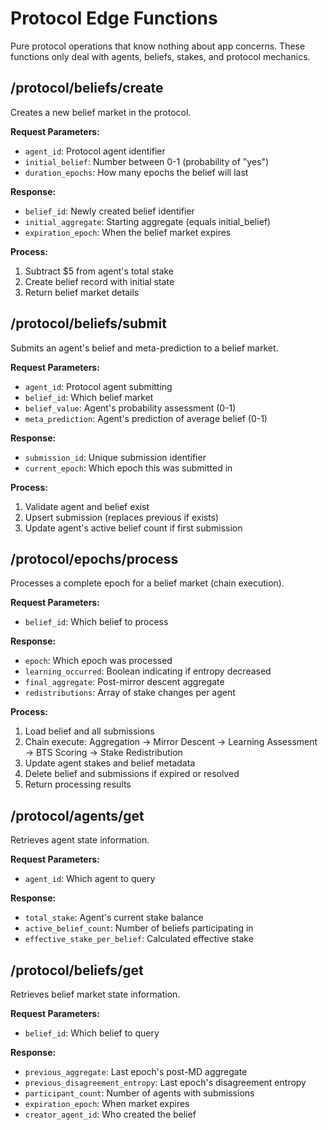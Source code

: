 # Protocol Edge Functions

Pure protocol operations that know nothing about app concerns. These functions only deal with agents, beliefs, stakes, and protocol mechanics.

## /protocol/beliefs/create

Creates a new belief market in the protocol.

**Request Parameters:**
- `agent_id`: Protocol agent identifier
- `initial_belief`: Number between 0-1 (probability of "yes")
- `duration_epochs`: How many epochs the belief will last

**Response:**
- `belief_id`: Newly created belief identifier
- `initial_aggregate`: Starting aggregate (equals initial_belief)
- `expiration_epoch`: When the belief market expires

**Process:**
1. Subtract $5 from agent's total stake
2. Create belief record with initial state
3. Return belief market details

## /protocol/beliefs/submit

Submits an agent's belief and meta-prediction to a belief market.

**Request Parameters:**
- `agent_id`: Protocol agent submitting
- `belief_id`: Which belief market
- `belief_value`: Agent's probability assessment (0-1)
- `meta_prediction`: Agent's prediction of average belief (0-1)

**Response:**
- `submission_id`: Unique submission identifier
- `current_epoch`: Which epoch this was submitted in

**Process:**
1. Validate agent and belief exist
2. Upsert submission (replaces previous if exists)
3. Update agent's active belief count if first submission

## /protocol/epochs/process

Processes a complete epoch for a belief market (chain execution).

**Request Parameters:**
- `belief_id`: Which belief to process

**Response:**
- `epoch`: Which epoch was processed
- `learning_occurred`: Boolean indicating if entropy decreased
- `final_aggregate`: Post-mirror descent aggregate
- `redistributions`: Array of stake changes per agent

**Process:**
1. Load belief and all submissions
2. Chain execute: Aggregation → Mirror Descent → Learning Assessment → BTS Scoring → Stake Redistribution
3. Update agent stakes and belief metadata
4. Delete belief and submissions if expired or resolved
5. Return processing results

## /protocol/agents/get

Retrieves agent state information.

**Request Parameters:**
- `agent_id`: Which agent to query

**Response:**
- `total_stake`: Agent's current stake balance
- `active_belief_count`: Number of beliefs participating in
- `effective_stake_per_belief`: Calculated effective stake

## /protocol/beliefs/get

Retrieves belief market state information.

**Request Parameters:**
- `belief_id`: Which belief to query

**Response:**
- `previous_aggregate`: Last epoch's post-MD aggregate
- `previous_disagreement_entropy`: Last epoch's disagreement entropy
- `participant_count`: Number of agents with submissions
- `expiration_epoch`: When market expires
- `creator_agent_id`: Who created the belief